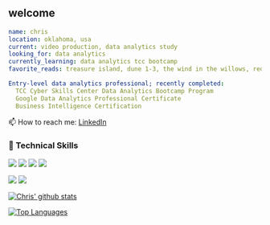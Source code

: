 ## welcome
```yaml
name: chris
location: oklahoma, usa
current: video production, data analytics study
looking_for: data analytics
currently_learning: data analytics tcc bootcamp
favorite_reads: treasure island, dune 1-3, the wind in the willows, redwall, myst

Entry-level data analytics professional; recently completed:
  TCC Cyber Skills Center Data Analytics Bootcamp Program
  Google Data Analytics Professional Certificate
  Business Intelligence Certification
```

📫 How to reach me: <a href="https://www.linkedin.com/in/christopher-turner-xx80/">LinkedIn</a>

### 💼 Technical Skills

![](https://img.shields.io/badge/Code-JavaScript-informational?style=flat&logo=JavaScript&color=F7DF1E)
![](https://img.shields.io/badge/Code-PostgreSQL-informational?style=flat&logo=PostgreSQL&color=336791)
![](https://img.shields.io/badge/Code-SQLite-informational?style=flat&logo=SQLite&color=003B57)
![](https://img.shields.io/badge/Code-Python-informational?style=flat&logo=Python&color=blue)
</br>

![](https://img.shields.io/badge/Tools-Git-informational?style=flat&logo=Git&color=F05032)
![](https://img.shields.io/badge/Tools-GitHub-informational?style=flat&logo=GitHub&color=181717)

[![Chris' github stats](https://github-readme-stats.vercel.app/api?username=Robotrousers)](https://github.com/Robotrousers)

[![Top Languages](https://github-readme-stats.vercel.app/api/top-langs/?username=Robotrousers&layout=compact)](https://github.com/Robotrousers)

<!--
**Robotrousers/Robotrousers** is a ✨ _special_ ✨ repository because its `README.md` (this file) appears on your GitHub profile.

Here are some ideas to get you started:
👋
- 🔭 I’m currently working on ...
- 👯 I’m looking to collaborate on ...
- 🤔 I’m looking for help with ...
- 💬 Ask me about ...
- 📫 How to reach me: ...
fun_fact: i have no fun facts
⚡⚡
-->
